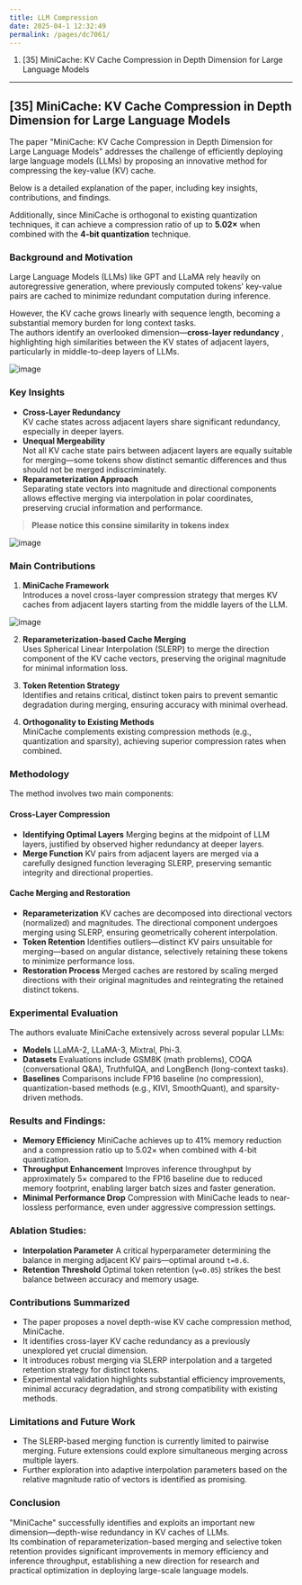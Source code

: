 ```yaml
---
title: LLM Compression
date: 2025-04-1 12:32:49
permalink: /pages/dc7061/
---
```


1. [35] MiniCache: KV Cache Compression in Depth Dimension for Large Language Models


---
## [35] MiniCache: KV Cache Compression in Depth Dimension for Large Language Models

The paper "MiniCache: KV Cache Compression in Depth Dimension for Large Language Models" addresses the challenge of efficiently deploying large language models (LLMs) by proposing an innovative method for compressing the key-value (KV) cache.

Below is a detailed explanation of the paper, including key insights, contributions, and findings.

Additionally, since MiniCache is orthogonal to existing quantization techniques, it can achieve a compression ratio of up to **5.02×** when combined with the **4-bit quantization** technique.

### Background and Motivation 
Large Language Models (LLMs) like GPT and LLaMA rely heavily on autoregressive generation, where previously computed tokens' key-value pairs are cached to minimize redundant computation during inference.

However, the KV cache grows linearly with sequence length, becoming a substantial memory burden for long context tasks.<br> The authors identify an overlooked dimension—**cross-layer redundancy** , highlighting high similarities between the KV states of adjacent layers, particularly in middle-to-deep layers of LLMs.

![image](https://github.com/user-attachments/assets/84d897bf-0c57-465e-84fe-831d4cdc56e2)


### Key Insights 
- **Cross-Layer Redundancy**<br>KV cache states across adjacent layers share significant redundancy, especially in deeper layers.
- **Unequal Mergeability**<br>Not all KV cache state pairs between adjacent layers are equally suitable for merging—some tokens show distinct semantic differences and thus should not be merged indiscriminately.
- **Reparameterization Approach**<br>Separating state vectors into magnitude and directional components allows effective merging via interpolation in polar coordinates, preserving crucial information and performance.

>**Please notice this consine similarity in tokens index**

![image](https://github.com/user-attachments/assets/8aca3d7b-3970-4d6f-a346-fe6dd9609db4)


### Main Contributions 
 
1. **MiniCache Framework** <br>Introduces a novel cross-layer compression strategy that merges KV caches from adjacent layers starting from the middle layers of the LLM.

![image](https://github.com/user-attachments/assets/282c4d68-fc9c-443b-9ad5-69a231d5e863)

 
2. **Reparameterization-based Cache Merging**<br>Uses Spherical Linear Interpolation (SLERP) to merge the direction component of the KV cache vectors, preserving the original magnitude for minimal information loss.

 
3. **Token Retention Strategy**<br>Identifies and retains critical, distinct token pairs to prevent semantic degradation during merging, ensuring accuracy with minimal overhead.
 
4. **Orthogonality to Existing Methods**<br>MiniCache complements existing compression methods (e.g., quantization and sparsity), achieving superior compression rates when combined.

### Methodology 
The method involves two main components:

#### Cross-Layer Compression 
- **Identifying Optimal Layers**
  Merging begins at the midpoint of LLM layers, justified by observed higher redundancy at deeper layers.
- **Merge Function**
  KV pairs from adjacent layers are merged via a carefully designed function leveraging SLERP, preserving semantic integrity and directional properties.
#### Cache Merging and Restoration 
- **Reparameterization**
  KV caches are decomposed into directional vectors (normalized) and magnitudes. The directional component undergoes merging using SLERP, ensuring geometrically coherent interpolation.
- **Token Retention**
  Identifies outliers—distinct KV pairs unsuitable for merging—based on angular distance, selectively retaining these tokens to minimize performance loss.
- **Restoration Process**
  Merged caches are restored by scaling merged directions with their original magnitudes and reintegrating the retained distinct tokens.
### Experimental Evaluation 
The authors evaluate MiniCache extensively across several popular LLMs:
- **Models**
  LLaMA-2, LLaMA-3, Mixtral, Phi-3.
- **Datasets**
  Evaluations include GSM8K (math problems), COQA (conversational Q&A), TruthfulQA, and LongBench (long-context tasks).
- **Baselines**
  Comparisons include FP16 baseline (no compression), quantization-based methods (e.g., KIVI, SmoothQuant), and sparsity-driven methods.
### Results and Findings: 
- **Memory Efficiency**
  MiniCache achieves up to 41% memory reduction and a compression ratio up to 5.02× when combined with 4-bit quantization.
- **Throughput Enhancement**
  Improves inference throughput by approximately 5× compared to the FP16 baseline due to reduced memory footprint, enabling larger batch sizes and faster generation.
- **Minimal Performance Drop**
  Compression with MiniCache leads to near-lossless performance, even under aggressive compression settings.
### Ablation Studies: 
- **Interpolation Parameter**
  A critical hyperparameter determining the balance in merging adjacent KV pairs—optimal around `t=0.6`.
- **Retention Threshold**
  Optimal token retention (`γ=0.05`) strikes the best balance between accuracy and memory usage.
### Contributions Summarized 
- The paper proposes a novel depth-wise KV cache compression method, MiniCache.
- It identifies cross-layer KV cache redundancy as a previously unexplored yet crucial dimension.
- It introduces robust merging via SLERP interpolation and a targeted retention strategy for distinct tokens.
- Experimental validation highlights substantial efficiency improvements, minimal accuracy degradation, and strong compatibility with existing methods.
### Limitations and Future Work 
- The SLERP-based merging function is currently limited to pairwise merging.
  Future extensions could explore simultaneous merging across multiple layers.
- Further exploration into adaptive interpolation parameters based on the relative magnitude ratio of vectors is identified as promising.
### Conclusion 
"MiniCache" successfully identifies and exploits an important new dimension—depth-wise redundancy in KV caches of LLMs.<br>
Its combination of reparameterization-based merging and selective token retention provides significant improvements in memory efficiency and inference throughput, establishing a new direction for research and practical optimization in deploying large-scale language models.
